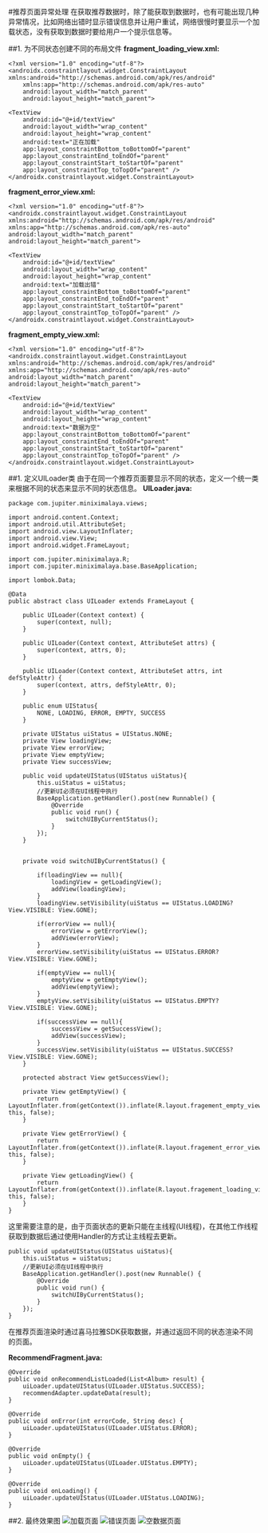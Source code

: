 #推荐页面异常处理
在获取推荐数据时，除了能获取到数据时，也有可能出现几种异常情况，比如网络出错时显示错误信息并让用户重试，网络很慢时要显示一个加载状态，没有获取到数据时要给用户一个提示信息等。

##1. 为不同状态创建不同的布局文件
**fragment_loading_view.xml:**
	
	<?xml version="1.0" encoding="utf-8"?>
	<androidx.constraintlayout.widget.ConstraintLayout xmlns:android="http://schemas.android.com/apk/res/android"
	    xmlns:app="http://schemas.android.com/apk/res-auto"
	    android:layout_width="match_parent"
	    android:layout_height="match_parent">
	
    <TextView
        android:id="@+id/textView"
        android:layout_width="wrap_content"
        android:layout_height="wrap_content"
        android:text="正在加载"
        app:layout_constraintBottom_toBottomOf="parent"
        app:layout_constraintEnd_toEndOf="parent"
        app:layout_constraintStart_toStartOf="parent"
        app:layout_constraintTop_toTopOf="parent" />
	</androidx.constraintlayout.widget.ConstraintLayout>

**fragment_error_view.xml:**

	<?xml version="1.0" encoding="utf-8"?>
	<androidx.constraintlayout.widget.ConstraintLayout xmlns:android="http://schemas.android.com/apk/res/android"
    xmlns:app="http://schemas.android.com/apk/res-auto"
    android:layout_width="match_parent"
    android:layout_height="match_parent">

    <TextView
        android:id="@+id/textView"
        android:layout_width="wrap_content"
        android:layout_height="wrap_content"
        android:text="加载出错"
        app:layout_constraintBottom_toBottomOf="parent"
        app:layout_constraintEnd_toEndOf="parent"
        app:layout_constraintStart_toStartOf="parent"
        app:layout_constraintTop_toTopOf="parent" />
	</androidx.constraintlayout.widget.ConstraintLayout>
**fragment_empty_view.xml:**

	<?xml version="1.0" encoding="utf-8"?>
	<androidx.constraintlayout.widget.ConstraintLayout xmlns:android="http://schemas.android.com/apk/res/android"
    xmlns:app="http://schemas.android.com/apk/res-auto"
    android:layout_width="match_parent"
    android:layout_height="match_parent">

    <TextView
        android:id="@+id/textView"
        android:layout_width="wrap_content"
        android:layout_height="wrap_content"
        android:text="数据为空"
        app:layout_constraintBottom_toBottomOf="parent"
        app:layout_constraintEnd_toEndOf="parent"
        app:layout_constraintStart_toStartOf="parent"
        app:layout_constraintTop_toTopOf="parent" />
	</androidx.constraintlayout.widget.ConstraintLayout>

##1. 定义UILoader类
由于在同一个推荐页面要显示不同的状态，定义一个统一类来根据不同的状态来显示不同的状态信息。
**UILoader.java:**

	package com.jupiter.miniximalaya.views;
	
	import android.content.Context;
	import android.util.AttributeSet;
	import android.view.LayoutInflater;
	import android.view.View;
	import android.widget.FrameLayout;
	
	import com.jupiter.miniximalaya.R;
	import com.jupiter.miniximalaya.base.BaseApplication;
	
	import lombok.Data;
	
	@Data
	public abstract class UILoader extends FrameLayout {

	    public UILoader(Context context) {
	        super(context, null);
	    }
	
	    public UILoader(Context context, AttributeSet attrs) {
	        super(context, attrs, 0);
	    }
	
	    public UILoader(Context context, AttributeSet attrs, int defStyleAttr) {
	        super(context, attrs, defStyleAttr, 0);
	    }
	
	    public enum UIStatus{
	        NONE, LOADING, ERROR, EMPTY, SUCCESS
	    }
	
	    private UIStatus uiStatus = UIStatus.NONE;
	    private View loadingView;
	    private View errorView;
	    private View emptyView;
	    private View successView;
	
	    public void updateUIStatus(UIStatus uiStatus){
	        this.uiStatus = uiStatus;
	        //更新UI必须在UI线程中执行
	        BaseApplication.getHandler().post(new Runnable() {
	            @Override
	            public void run() {
	                switchUIByCurrentStatus();
	            }
	        });
	    }
	
	
	    private void switchUIByCurrentStatus() {
	
	        if(loadingView == null){
	            loadingView = getLoadingView();
	            addView(loadingView);
	        }
	        loadingView.setVisibility(uiStatus == UIStatus.LOADING?View.VISIBLE: View.GONE);
	
	        if(errorView == null){
	            errorView = getErrorView();
	            addView(errorView);
	        }
	        errorView.setVisibility(uiStatus == UIStatus.ERROR?View.VISIBLE: View.GONE);
	
	        if(emptyView == null){
	            emptyView = getEmptyView();
	            addView(emptyView);
	        }
	        emptyView.setVisibility(uiStatus == UIStatus.EMPTY?View.VISIBLE: View.GONE);
	
	        if(successView == null){
	            successView = getSuccessView();
	            addView(successView);
	        }
	        successView.setVisibility(uiStatus == UIStatus.SUCCESS?View.VISIBLE: View.GONE);
	    }
	
	    protected abstract View getSuccessView();
	
	    private View getEmptyView() {
	        return LayoutInflater.from(getContext()).inflate(R.layout.fragement_empty_view, this, false);
	    }
	
	    private View getErrorView() {
	        return LayoutInflater.from(getContext()).inflate(R.layout.fragement_error_view, this, false);
	    }
	
	    private View getLoadingView() {
	        return LayoutInflater.from(getContext()).inflate(R.layout.fragement_loading_view, this, false);
	    }
	}

这里需要注意的是，由于页面状态的更新只能在主线程(UI线程)，在其他工作线程获取到数据后通过使用Handler的方式让主线程去更新。

	public void updateUIStatus(UIStatus uiStatus){
        this.uiStatus = uiStatus;
        //更新UI必须在UI线程中执行
        BaseApplication.getHandler().post(new Runnable() {
            @Override
            public void run() {
                switchUIByCurrentStatus();
            }
        });
    }
 
 在推荐页面渲染时通过喜马拉雅SDK获取数据，并通过返回不同的状态渲染不同的页面。
 
 **RecommendFragment.java:**
 
 	@Override
    public void onRecommendListLoaded(List<Album> result) {
        uiLoader.updateUIStatus(UILoader.UIStatus.SUCCESS);
        recommendAdapter.updateData(result);
    }

    @Override
    public void onError(int errorCode, String desc) {
        uiLoader.updateUIStatus(UILoader.UIStatus.ERROR);
    }

    @Override
    public void onEmpty() {
        uiLoader.updateUIStatus(UILoader.UIStatus.EMPTY);
    }

    @Override
    public void onLoading() {
        uiLoader.updateUIStatus(UILoader.UIStatus.LOADING);
    }

##2. 最终效果图
![加载页面](./pics/RecommendLoadingUI.png)
![错误页面](./pics/RecommendErrorUI.png)
![空数据页面](./pics/RecommendEmptyUI.png)
